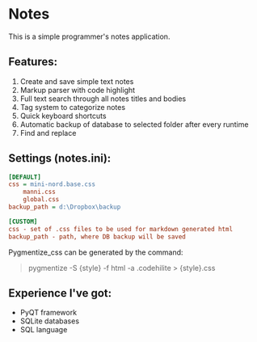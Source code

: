 # Notes
This is a simple programmer's notes application.

## Features:
1. Create and save simple text notes
2. Markup parser with code highlight
3. Full text search through all notes titles and bodies
4. Tag system to categorize notes
5. Quick keyboard shortcuts
6. Automatic backup of database to selected folder after every runtime
7. Find and replace
## Settings (notes.ini):
```ini
[DEFAULT]
css = mini-nord.base.css
	manni.css
	global.css
backup_path = d:\Dropbox\backup

[CUSTOM]
css - set of .css files to be used for markdown generated html
backup_path - path, where DB backup will be saved
```
Pygmentize_css can be generated by the command:
> pygmentize -S {style} -f html -a .codehilite > {style}.css
## Experience I've got:
* PyQT framework
* SQLite databases
* SQL language
